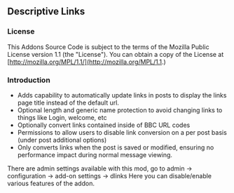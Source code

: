 ## Descriptive Links

### License
This Addons Source Code is subject to the terms of the Mozilla Public License version 1.1 (the "License"). You can obtain a copy of the License at [http://mozilla.org/MPL/1.1/](http://mozilla.org/MPL/1.1.)

### Introduction

 - Adds capability to automatically update links in posts to display the links page title instead of the default url.
 - Optional length and generic name protection to avoid changing links to things like Login, welcome, etc
 - Optionally convert links contained inside of BBC URL codes
 - Permissions to allow users to disable link conversion on a per post basis (under post additional options)
 - Only converts links when the post is saved or modified, ensuring no performance impact during normal message viewing.

There are admin settings available with this mod, go to admin -> configuration -> add-on settings -> dlinks
Here you can disable/enable various features of the addon.
